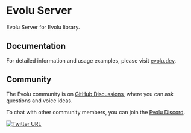 # Evolu Server

Evolu Server for Evolu library.

## Documentation

For detailed information and usage examples, please visit [evolu.dev](https://www.evolu.dev).

## Community

The Evolu community is on [GitHub Discussions](https://github.com/evoluhq/evolu/discussions), where you can ask questions and voice ideas.

To chat with other community members, you can join the [Evolu Discord](https://discord.gg/2J8yyyyxtZ).

[![Twitter URL](https://img.shields.io/twitter/url/https/x.com/evoluhq.svg?style=social&label=Follow%20%40evoluhq)](https://x.com/evoluhq)
